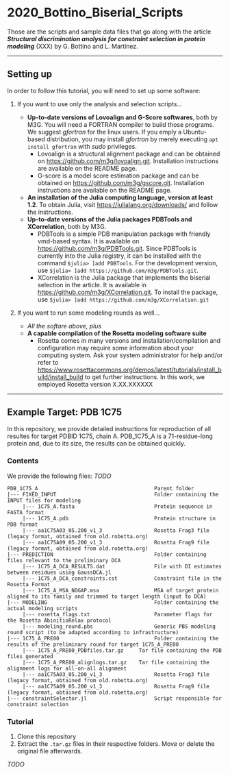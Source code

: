 # 2020_Bottino_Biserial_Scripts

Those are the scripts and sample data files that go along with the article _**Structural discrimination analysis for constraint selection in protein modeling**_ (XXX) by G. Bottino and L. Martínez.

___
## Setting up

In order to follow this tutorial, you will need to set up some software:

1. If you want to use only the analysis and selection scripts...

   - **Up-to-date versions of Lovoalign and G-Score softwares**, both by M3G. You will need a FORTRAN compiler to build those programs. We suggest _gfortran_ for the linux users. If you emply a Ubuntu-based distribution, you may install _gfortran_ by merely executing `apt install gfortran` with _sudo_ privileges.
     - Lovoalign is a structural alignment package and can be obtained on https://github.com/m3g/lovoalign.git. Installation instructions are available on the README page.
     - G-score is a model score estimation package and can be obtained on https://github.com/m3g/gscore.git. Installation instructions are available on the README page.
   - **An installation of the Julia computing language, version at least 1.2**. To obtain Julia, visit https://julialang.org/downloads/ and follow the instructions.
   - **Up-to-date versions of the Julia packages PDBTools and XCorrelation**, both by M3G.
     - PDBTools is a simple PDB manipulation package with friendly vmd-based syntax. It is available on https://github.com/m3g/PDBTools.git. Since PDBTools is currently into the Julia registry, it can be installed with the command `$julia> ]add PDBTools`. For the development version, use `$julia> ]add https://github.com/m3g/PDBTools.git`.
     - XCorrelation is the Julia package that implements the biserial selection in the article. It is available in https://github.com/m3g/XCorrelation.git. To install the package, use `$julia> ]add https://github.com/m3g/XCorrelation.git`

2. If you want to run some modeling rounds as well...

   - _All the softare above, plus_
   - **A capable compilation of the Rosetta modeling software suite**
     - Rosetta comes in many versions and installation/compilation and configuration may require some information about your computing system. Ask your system administrator for help and/or refer to https://www.rosettacommons.org/demos/latest/tutorials/install_build/install_build to get further instructions. In this work, we employed Rosetta version X.XX.XXXXXX

___
## Example Target: PDB 1C75

In this repository, we provide detailed instructions for reproduction of all resultes for target PDBID 1C75, chain A. PDB_1C75_A is a 71-residue-long protein and, due to its size, the results can be obtained quickly.

### Contents

We provide the following files: _TODO_

```
PDB_1C75_A                                      Parent folder
|--- FIXED_INPUT                                Folder containing the INPUT files for modeling
     |--- 1C75_A.fasta                          Protein sequence in FASTA format
     |--- 1C75_A.pdb                            Protein structure in PDB format
     |--- aa1C75A03_05.200_v1_3                 Rosetta Frag3 file (legacy format, obtained from old.robetta.org)
     |--- aa1C75A09_05.200_v1_3                 Rosetta Frag9 file (legacy format, obtained from old.robetta.org)
|--- PREDICTION                                 Folder containing files relevant to the preliminary DCA
     |--- 1C75_A_DCA_RESULTS.dat                File with DI estimates between residues using GaussDCA.jl
     |--- 1C75_A_DCA_constraints.cst            Constraint file in the Rosetta Format
     |--- 1C75_A_MSA_NOGAP.msa                  MSA of target protein aligned to its family and trimmed to target length (input to DCA)
|--- MODELING                                   Folder containing the actual modeling scripts
     |--- rosetta_flags.txt                     Parameter flags for the Rosetta AbinitioRelax protocol
     |--- modeling_round.pbs                    Generic PBS modeling round script (to be adapted according to infrastructure)
|--- 1C75_A_PRE00                               Folder containing the results of the preliminary round for target 1C75_A_PRE00
     |--- 1C75_A_PRE00_PDBfiles.tar.gz     Tar file containing the PDB files generated
     |--- 1C75_A_PRE00_alignlogs.tar.gz    Tar file containing the alignment logs for all-on-all alignment
     |--- aa1C75A03_05.200_v1_3                 Rosetta Frag3 file (legacy format, obtained from old.robetta.org)
     |--- aa1C75A09_05.200_v1_3                 Rosetta Frag9 file (legacy format, obtained from old.robetta.org)
|--- constraintSelector.jl                      Script responsible for constraint selection
```

### Tutorial

1. Clone this repository
2. Extract the `.tar.gz` files in their respective folders. Move or delete the original file afterwards.

_TODO_

